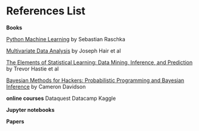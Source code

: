 # References List

**Books**

[Python Machine Learning](https://www.amazon.com/Python-Machine-Learning-Sebastian-Raschka-ebook/dp/B00YSILNL0) by Sebastian Raschka

[Multivariate Data Analysis](https://www.amazon.com/Multivariate-Data-Analysis-Joseph-Hair-ebook/dp/B00HSTI558) by Joseph Hair et al

[The Elements of Statistical Learning: Data Mining, Inference, and Prediction](https://www.amazon.com/Elements-Statistical-Learning-Prediction-Statistics/dp/0387848576) by Trevor Hastie et al

[Bayesian Methods for Hackers: Probabilistic Programming and Bayesian Inference](https://www.amazon.com/Bayesian-Methods-Hackers-Probabilistic-Addison-Wesley/dp/0133902838) by Cameron Davidson 

**online courses**
Dataquest
Datacamp
Kaggle

**Jupyter notebooks**


**Papers**

